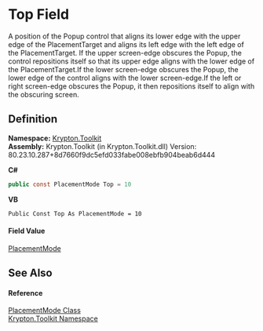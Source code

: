 # Top Field


A position of the Popup control that aligns its lower edge with the upper edge of the PlacementTarget and aligns its left edge with the left edge of the PlacementTarget. If the upper screen-edge obscures the Popup, the control repositions itself so that its upper edge aligns with the lower edge of the PlacementTarget.If the lower screen-edge obscures the Popup, the lower edge of the control aligns with the lower screen-edge.If the left or right screen-edge obscures the Popup, it then repositions itself to align with the obscuring screen.



## Definition
**Namespace:** <a href="79d2eac2-21f4-54ff-7552-b20c33c30600.md">Krypton.Toolkit</a>  
**Assembly:** Krypton.Toolkit (in Krypton.Toolkit.dll) Version: 80.23.10.287+8d7660f9dc5efd033fabe008ebfb904beab6d444

**C#**
``` C#
public const PlacementMode Top = 10
```
**VB**
``` VB
Public Const Top As PlacementMode = 10
```



#### Field Value
<a href="856c2645-4b89-835d-4c38-f9ab078e79e9.md">PlacementMode</a>

## See Also


#### Reference
<a href="856c2645-4b89-835d-4c38-f9ab078e79e9.md">PlacementMode Class</a>  
<a href="79d2eac2-21f4-54ff-7552-b20c33c30600.md">Krypton.Toolkit Namespace</a>  

